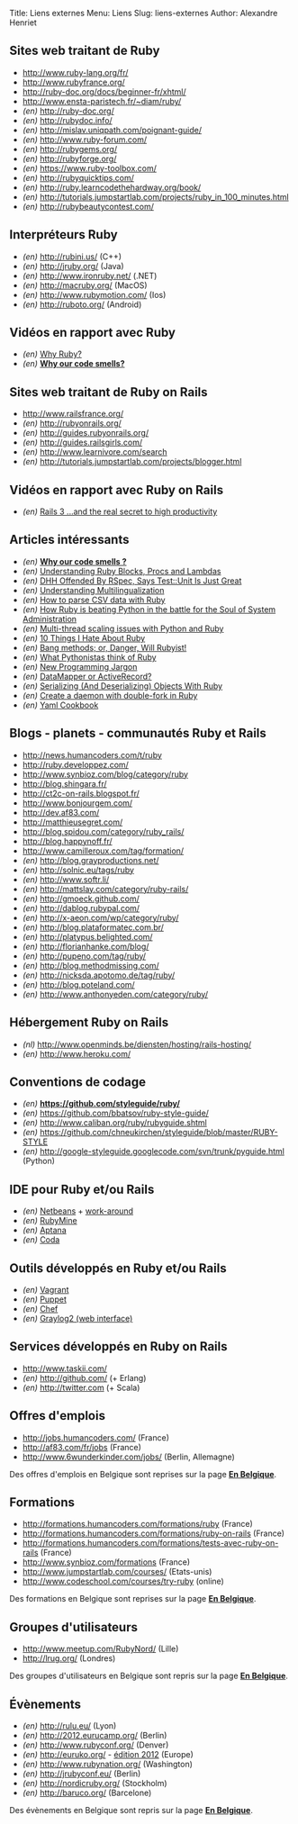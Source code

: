 Title: Liens externes 
Menu: Liens
Slug: liens-externes
Author: Alexandre Henriet

Sites web traitant de Ruby
--------------------------

- <http://www.ruby-lang.org/fr/>
- <http://www.rubyfrance.org/>
- <http://ruby-doc.org/docs/beginner-fr/xhtml/>
- <http://www.ensta-paristech.fr/~diam/ruby/>
- *(en)* <http://ruby-doc.org/>
- *(en)* <http://rubydoc.info/>
- *(en)* <http://mislav.uniqpath.com/poignant-guide/>
- *(en)* <http://www.ruby-forum.com/>
- *(en)* <http://rubygems.org/>
- *(en)* <http://rubyforge.org/>
- *(en)* <https://www.ruby-toolbox.com/>
- *(en)* <http://rubyquicktips.com/>
- *(en)* <http://ruby.learncodethehardway.org/book/>
- *(en)* <http://tutorials.jumpstartlab.com/projects/ruby_in_100_minutes.html>
- *(en)* <http://rubybeautycontest.com/>

Interpréteurs Ruby
------------------

- *(en)* <http://rubini.us/> (C++)
- *(en)* <http://jruby.org/> (Java)
- *(en)* <http://www.ironruby.net/> (.NET)
- *(en)* <http://macruby.org/> (MacOS)
- *(en)* <http://www.rubymotion.com/> (Ios)
- *(en)* <http://ruboto.org/> (Android)

Vidéos en rapport avec Ruby
---------------------------

- *(en)* [Why Ruby?](http://vimeo.com/17420638)
- *(en)* **[Why our code
  smells?](http://www.youtube.com/watch?v=JxPKljUkFQw&feature=player_embedded)**

Sites web traitant de Ruby on Rails
-----------------------------------

- <http://www.railsfrance.org/>
- *(en)* <http://rubyonrails.org/>
- *(en)* <http://guides.rubyonrails.org/>
- *(en)* <http://guides.railsgirls.com/>
- *(en)* <http://www.learnivore.com/search>
- *(en)* <http://tutorials.jumpstartlab.com/projects/blogger.html>

Vidéos en rapport avec Ruby on Rails
------------------------------------

- *(en)* [Rails 3 ...and the real secret to high
  productivity](http://www.youtube.com/watch?v=up0kiOJvUpI&feature=player_embedded)

Articles intéressants
---------------------

- *(en)* **[Why our code smells
  ?](http://opensoul.org/blog/archives/2012/05/23/why-our-code-smells/)**
- *(en)* [Understanding Ruby Blocks, Procs and
  Lambdas](http://www.robertsosinski.com/2008/12/21/understanding-ruby-blocks-procs-and-lambdas/)
- *(en)* [DHH Offended By RSpec, Says Test::Unit Is Just
  Great](http://www.rubyinside.com/dhh-offended-by-rspec-debate-4610.html)
- *(en)* [Understanding
  Multilingualization](http://blog.grayproductions.net/articles/understanding_m17n)
- *(en)* [How to parse CSV data with
  Ruby](http://snippets.aktagon.com/snippets/246-How-to-parse-CSV-data-with-Ruby)
- *(en)* [How Ruby is beating Python in the battle for the Soul of
  System
  Administration](http://devopsanywhere.blogspot.com/2011/09/how-ruby-is-beating-python-in-battle.html)
- *(en)* [Multi-thread scaling issues with Python and
  Ruby](http://softwareramblings.com/2008/07/multi-thread-scaling-issues-with-python-and-ruby.html)
- *(en)* [10 Things I Hate About
  Ruby](http://cafe.elharo.com/ruby/10-things-i-hate-about-ruby/)
- *(en)* [Bang methods; or, Danger, Will
  Rubyist!](http://dablog.rubypal.com/2007/8/15/bang-methods-or-danger-will-rubyist)
- *(en)* [What Pythonistas think of
  Ruby](https://peepcode.com/blog/2010/what-pythonistas-think-of-ruby)
- *(en)* [New Programming
  Jargon](http://www.codinghorror.com/blog/2012/07/new-programming-jargon.html)
- *(en)* [DataMapper or
  ActiveRecord?](http://wrangl.com/datamapper-activerecord)
- *(en)* [Serializing (And Deserializing) Objects With
  Ruby](http://www.skorks.com/2010/04/serializing-and-deserializing-objects-with-ruby/)
- *(en)* [Create a daemon with double-fork in
  Ruby](http://stackoverflow.com/questions/1740308/create-a-daemon-with-double-fork-in-ruby)
- *(en)* [Yaml
  Cookbook](http://www.yaml.org/YAML_for_ruby.html#collections)

Blogs - planets - communautés Ruby et Rails
-------------------------------------------

- <http://news.humancoders.com/t/ruby>
- <http://ruby.developpez.com/>
- <http://www.synbioz.com/blog/category/ruby>
- <http://blog.shingara.fr/>
- <http://ct2c-on-rails.blogspot.fr/>
- <http://www.bonjourgem.com/>
- <http://dev.af83.com/>
- <http://matthieusegret.com/>
- <http://blog.spidou.com/category/ruby_rails/>
- <http://blog.happynoff.fr/>
- <http://www.camilleroux.com/tag/formation/>
- *(en)* <http://blog.grayproductions.net/>
- *(en)* <http://solnic.eu/tags/ruby>
- *(en)* <http://www.softr.li/>
- *(en)* <http://mattslay.com/category/ruby-rails/>
- *(en)* <http://gmoeck.github.com/>
- *(en)* <http://dablog.rubypal.com/>
- *(en)* <http://x-aeon.com/wp/category/ruby/>
- *(en)* <http://blog.plataformatec.com.br/>
- *(en)* <http://platypus.belighted.com/>
- *(en)* <http://florianhanke.com/blog/>
- *(en)* <http://pupeno.com/tag/ruby/>
- *(en)* <http://blog.methodmissing.com/>
- *(en)* <http://nicksda.apotomo.de/tag/ruby/>
- *(en)* <http://blog.poteland.com/>
- *(en)* <http://www.anthonyeden.com/category/ruby/>

Hébergement Ruby on Rails
-------------------------

- *(nl)* <http://www.openminds.be/diensten/hosting/rails-hosting/>
- *(en)* <http://www.heroku.com/>

Conventions de codage
---------------------

- *(en)* **<https://github.com/styleguide/ruby/>**
- *(en)* <https://github.com/bbatsov/ruby-style-guide/>
- *(en)* <http://www.caliban.org/ruby/rubyguide.shtml>
- *(en)*
  <https://github.com/chneukirchen/styleguide/blob/master/RUBY-STYLE>
- *(en)*
  <http://google-styleguide.googlecode.com/svn/trunk/pyguide.html>
  (Python)

IDE pour Ruby et/ou Rails
-------------------------

- *(en)* [Netbeans](http://netbeans.org/) +
  [work-around](http://blog.enebo.com/2012/01/workaround-for-ruby-support-on-netbeans.html)
- *(en)* [RubyMine](http://www.jetbrains.com/ruby/)
- *(en)* [Aptana](http://www.aptana.com/)
- *(en)* [Coda](http://panic.com/coda/)

Outils développés en Ruby et/ou Rails
-------------------------------------

- *(en)* [Vagrant](http://vagrantup.com/)
- *(en)* [Puppet](http://puppetlabs.com/)
- *(en)* [Chef](http://www.opscode.com/chef/)
- *(en)* [Graylog2 (web interface)](http://graylog2.org/)

Services développés en Ruby on Rails
------------------------------------

- <http://www.taskii.com/>
- *(en)* <http://github.com/> (+ Erlang)
- *(en)* <http://twitter.com> (+ Scala)

Offres d'emplois
----------------

- <http://jobs.humancoders.com/> (France)
- <http://af83.com/fr/jobs> (France)
- <http://www.6wunderkinder.com/jobs/> (Berlin, Allemagne)

Des offres d'emplois en Belgique sont reprises sur la page **[En Belgique](ruby-en-belgique.html "Ruby en Belgique")**.

Formations
----------

- <http://formations.humancoders.com/formations/ruby>
  (France)
- <http://formations.humancoders.com/formations/ruby-on-rails>
  (France)
- <http://formations.humancoders.com/formations/tests-avec-ruby-on-rails>
  (France)
- <http://www.synbioz.com/formations> (France)
- <http://www.jumpstartlab.com/courses/> (Etats-unis)
- <http://www.codeschool.com/courses/try-ruby> (online)

Des formations en Belgique sont reprises sur la page **[En Belgique](ruby-en-belgique.html "Ruby en Belgique")**.

Groupes d'utilisateurs
----------------------

- <http://www.meetup.com/RubyNord/> (Lille)
- <http://lrug.org/> (Londres)

Des groupes d'utilisateurs en Belgique sont repris sur la page **[En Belgique](ruby-en-belgique.html "Ruby en Belgique")**.

Évènements
----------

- *(en)* <http://rulu.eu/> (Lyon)
- *(en)* <http://2012.eurucamp.org/> (Berlin)
- *(en)* <http://www.rubyconf.org/> (Denver)
- *(en)* <http://euruko.org/> - [édition
  2012](http://www.euruko2012.org/) (Europe)
- *(en)* <http://www.rubynation.org/> (Washington)
- *(en)* <http://jrubyconf.eu/> (Berlin)
- *(en)* <http://nordicruby.org/> (Stockholm)
- *(en)* <http://baruco.org/> (Barcelone)

Des évènements en Belgique sont repris sur la page **[En Belgique](ruby-en-belgique.html "Ruby en Belgique")**.
